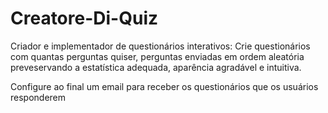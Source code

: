 # Creatore-Di-Quiz
Criador e implementador de questionários interativos: Crie questionários com quantas perguntas quiser, perguntas enviadas em ordem aleatória preveservando a estatística adequada, aparência agradável e intuitiva.

Configure ao final um email para receber os questionários que os usuários responderem
